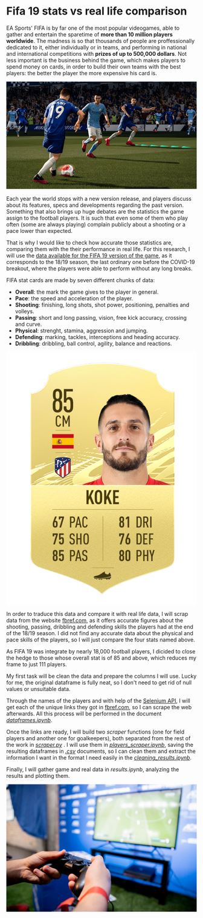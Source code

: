 # Fifa 19 stats vs real life comparison

EA Sports' FIFA is by far one of the most popular videogames, able to gather and entertain the sparetime of **more than 10 million players worldwide**. The madness is so that thousands of people are proffessionally dedicated to it, either individually or in teams, and performing in national and international competitions with **prizes of up to 500,000 dollars**. Not less important is the business behind the game, which makes players to spend money on cards, in order to build their own teams with the best players: the better the player the more expensive his card is.

![fifa_1](img/fifa21-feature-gameplay-16x9.png.adapt_.crop16x9.1455w-7383.jpg)

Each year the world stops with a new version release, and players discuss about its features, specs and developments regarding the past version. Something that also brings up huge debates are the statistics the game assign to the football players. It is such that even some of them who play often (some are always playing) complain publicly about a shooting or a pace lower than expected.

That is why I would like to check how accurate those statistics are, comparing them with the their performance in real life. For this research, I will use the [data available for the FIFA 19 version of the game](https://www.kaggle.com/stefanoleone992/fifa-20-complete-player-dataset), as it corresponds to the 18/19 season, the last ordinary one before the COVID-19 breakout, where the players were able to perform without any long breaks.

FIFA stat cards are made by seven different chunks of data:

 - **Overall**: the mark the game gives to the player in general.
 - **Pace**: the speed and acceleration of the player.
 - **Shooting**: finishing, long shots, shot power, positioning, penalties and volleys.
 - **Passing**: short and long passing, vision, free kick accuracy, crossing and curve.
 - **Physical**: strenght, stamina, aggression and jumping.
 - **Defending**: marking, tackles, interceptions and heading accuracy.
 - **Dribbling**: dribbling, ball control, agility, balance and reactions.

![fifa_2](img/79-fifa21-golditems-koke.png.adapt.crop16x9.652w.png)

In order to traduce this data and compare it with real life data, I will scrap data from the website [fbref.com](https://fbref.com/), as it offers accurate figures about the shooting, passing, dribbling and defending skills the players had at the end of the 18/19 season. I did not find any accurate data about the physical and pace skills of the players, so I will just compare the four stats named above.

As FIFA 19 was integrate by nearly 18,000 football players, I dicided to close the hedge to those whose overall stat is of 85 and above, which reduces my frame to just 111 players.

My first task will be clean the data and prepare the columns I will use. Lucky for me, the original dataframe is fully neat, so I don't need to get rid of null values or unsuitable data.

Through the names of the players and with help of the [Selenium API](https://selenium-python.readthedocs.io/), I will get each of the unique links they got in [fbref.com](https://fbref.com/), so I can scrape the web afterwards. All this process will be performed in the document [*dataframes.ipynb*](https://github.com/EduOporto/ironhack-projects/blob/main/pipelines-project/dataframes.ipynb).

Once the links are ready, I will build two *scraper* functions (one for field players and another one for goalkeepers), both separated from the rest of the work in [*scraper.py*](https://github.com/EduOporto/ironhack-projects/blob/main/pipelines-project/scraper.py) . I will use them in [*players_scraper.ipynb*](https://github.com/EduOporto/ironhack-projects/blob/main/pipelines-project/players_scraper.ipynb), saving the resulting dataframes in [*.csv*](https://github.com/EduOporto/ironhack-projects/tree/main/pipelines-project/csv) documents, so I can clean them and extract the information I want in the format I need easily in the [*cleaning_results.ipynb*](https://github.com/EduOporto/ironhack-projects/blob/main/pipelines-project/cleaning_results.ipynb).

Finally, I will gather game and real data in *results.ipynb*, analyzing the results and plotting them.

![fifa_3](img/GettyImages-1143041974.jpg)

